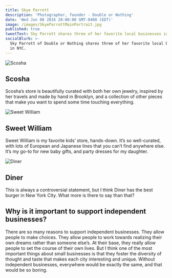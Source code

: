 ```yaml
---
title: Skye Parrott
description: 'Photographer, founder - Double or Nothing'
date: 'Wed Jun 08 2016 20:00:00 GMT-0400 (EDT)'
image: /images/SkyeParrottMainPortrait.jpg
published: true
tweetText: Sky Parrott shares three of her favorite local businesses in NYC
socialBlurb: >-
  Sky Parrott of Double or Nothing shares three of her favorite local businesses
  in NYC.
---
```


![Scosha](/fornewyork/images/SkyeParrottScosha.jpg)

## Scosha

Scosha’s store is beautifully curated with both her own jewelry, inspired by her travels and made by hand in Brooklyn, and a collection of other pieces that make you want to spend some time touching everything.

![Sweet William](/fornewyork/images/SkyeParrottSweetWilliam.jpg)

## Sweet William

Sweet William is my favorite kids’ store, hands-down. It’s so well-curated, with lots of European and Japanese lines that you can’t find anywhere else. It’s my go-to for new baby gifts, and party dresses for my daughter.

![Diner](/fornewyork/images/SkyeParrottDiner.jpg)

## Diner

This is always a controversial statement, but I think Diner has the best burger in New York City. What more is there to say than that?

## Why is it important to support independent businesses?

There are so many reasons to support independent businesses. They allow people to make choices. They allow people to work towards realizing their own dreams rather than someone else’s. At their base, they really allow people to set the course of their own lives. But I think one of the most important things about small businesses is that they foster the diversity of thought and taste that makes each city interesting and unique. Without independent businesses, everywhere would be exactly the same, and that would be so boring.
